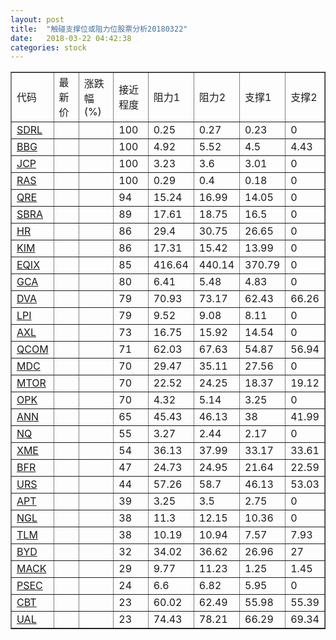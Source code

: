 ```yaml
---
layout: post
title:  "触碰支撑位或阻力位股票分析20180322"
date:   2018-03-22 04:42:38
categories: stock
---
```

<script type="text/javascript">
var stockList = []
stockList.push('gb_sdrl');
stockList.push('gb_bbg');
stockList.push('gb_jcp');
stockList.push('gb_ras');
stockList.push('gb_qre');
stockList.push('gb_sbra');
stockList.push('gb_hr');
stockList.push('gb_kim');
stockList.push('gb_eqix');
stockList.push('gb_gca');
stockList.push('gb_dva');
stockList.push('gb_lpi');
stockList.push('gb_axl');
stockList.push('gb_qcom');
stockList.push('gb_mdc');
stockList.push('gb_mtor');
stockList.push('gb_opk');
stockList.push('gb_ann');
stockList.push('gb_nq');
stockList.push('gb_xme');
stockList.push('gb_bfr');
stockList.push('gb_urs');
stockList.push('gb_apt');
stockList.push('gb_ngl');
stockList.push('gb_tlm');
stockList.push('gb_byd');
stockList.push('gb_mack');
stockList.push('gb_psec');
stockList.push('gb_cbt');
stockList.push('gb_ual');
</script>
<table border="1">
 <tr>
 <td>代码</td>
 <td>最新价</td>
 <td>涨跌幅(%)</td>
 <td>接近程度</td>
 <td>阻力1</td>
 <td>阻力2</td>
 <td>支撑1</td>
 <td>支撑2</td>
</tr>
  <tr id="sdrl" class="red">
  <td><a href="http://stock.finance.sina.com.cn/usstock/quotes/SDRL.html" target="_blank">SDRL</a></td><td></td><td></td><td>100</td><td>0.25</td><td>0.27</td><td>0.23</td><td>0</td></tr>
  <tr id="bbg" class="red">
  <td><a href="http://stock.finance.sina.com.cn/usstock/quotes/BBG.html" target="_blank">BBG</a></td><td></td><td></td><td>100</td><td>4.92</td><td>5.52</td><td>4.5</td><td>4.43</td></tr>
  <tr id="jcp" class="green">
  <td><a href="http://stock.finance.sina.com.cn/usstock/quotes/JCP.html" target="_blank">JCP</a></td><td></td><td></td><td>100</td><td>3.23</td><td>3.6</td><td>3.01</td><td>0</td></tr>
  <tr id="ras" class="red">
  <td><a href="http://stock.finance.sina.com.cn/usstock/quotes/RAS.html" target="_blank">RAS</a></td><td></td><td></td><td>100</td><td>0.29</td><td>0.4</td><td>0.18</td><td>0</td></tr>
  <tr id="qre" class="red">
  <td><a href="http://stock.finance.sina.com.cn/usstock/quotes/QRE.html" target="_blank">QRE</a></td><td></td><td></td><td>94</td><td>15.24</td><td>16.99</td><td>14.05</td><td>0</td></tr>
  <tr id="sbra" class="red">
  <td><a href="http://stock.finance.sina.com.cn/usstock/quotes/SBRA.html" target="_blank">SBRA</a></td><td></td><td></td><td>89</td><td>17.61</td><td>18.75</td><td>16.5</td><td>0</td></tr>
  <tr id="hr" class="green">
  <td><a href="http://stock.finance.sina.com.cn/usstock/quotes/HR.html" target="_blank">HR</a></td><td></td><td></td><td>86</td><td>29.4</td><td>30.75</td><td>26.65</td><td>0</td></tr>
  <tr id="kim" class="green">
  <td><a href="http://stock.finance.sina.com.cn/usstock/quotes/KIM.html" target="_blank">KIM</a></td><td></td><td></td><td>86</td><td>17.31</td><td>15.42</td><td>13.99</td><td>0</td></tr>
  <tr id="eqix" class="red">
  <td><a href="http://stock.finance.sina.com.cn/usstock/quotes/EQIX.html" target="_blank">EQIX</a></td><td></td><td></td><td>85</td><td>416.64</td><td>440.14</td><td>370.79</td><td>0</td></tr>
  <tr id="gca" class="green">
  <td><a href="http://stock.finance.sina.com.cn/usstock/quotes/GCA.html" target="_blank">GCA</a></td><td></td><td></td><td>80</td><td>6.41</td><td>5.48</td><td>4.83</td><td>0</td></tr>
  <tr id="dva" class="green">
  <td><a href="http://stock.finance.sina.com.cn/usstock/quotes/DVA.html" target="_blank">DVA</a></td><td></td><td></td><td>79</td><td>70.93</td><td>73.17</td><td>62.43</td><td>66.26</td></tr>
  <tr id="lpi" class="red">
  <td><a href="http://stock.finance.sina.com.cn/usstock/quotes/LPI.html" target="_blank">LPI</a></td><td></td><td></td><td>79</td><td>9.52</td><td>9.08</td><td>8.11</td><td>0</td></tr>
  <tr id="axl" class="green">
  <td><a href="http://stock.finance.sina.com.cn/usstock/quotes/AXL.html" target="_blank">AXL</a></td><td></td><td></td><td>73</td><td>16.75</td><td>15.92</td><td>14.54</td><td>0</td></tr>
  <tr id="qcom" class="green">
  <td><a href="http://stock.finance.sina.com.cn/usstock/quotes/QCOM.html" target="_blank">QCOM</a></td><td></td><td></td><td>71</td><td>62.03</td><td>67.63</td><td>54.87</td><td>56.94</td></tr>
  <tr id="mdc" class="red">
  <td><a href="http://stock.finance.sina.com.cn/usstock/quotes/MDC.html" target="_blank">MDC</a></td><td></td><td></td><td>70</td><td>29.47</td><td>35.11</td><td>27.56</td><td>0</td></tr>
  <tr id="mtor" class="red">
  <td><a href="http://stock.finance.sina.com.cn/usstock/quotes/MTOR.html" target="_blank">MTOR</a></td><td></td><td></td><td>70</td><td>22.52</td><td>24.25</td><td>18.37</td><td>19.12</td></tr>
  <tr id="opk" class="green">
  <td><a href="http://stock.finance.sina.com.cn/usstock/quotes/OPK.html" target="_blank">OPK</a></td><td></td><td></td><td>70</td><td>4.32</td><td>5.14</td><td>3.25</td><td>0</td></tr>
  <tr id="ann" class="red">
  <td><a href="http://stock.finance.sina.com.cn/usstock/quotes/ANN.html" target="_blank">ANN</a></td><td></td><td></td><td>65</td><td>45.43</td><td>46.13</td><td>38</td><td>41.99</td></tr>
  <tr id="nq" class="green">
  <td><a href="http://stock.finance.sina.com.cn/usstock/quotes/NQ.html" target="_blank">NQ</a></td><td></td><td></td><td>55</td><td>3.27</td><td>2.44</td><td>2.17</td><td>0</td></tr>
  <tr id="xme" class="green">
  <td><a href="http://stock.finance.sina.com.cn/usstock/quotes/XME.html" target="_blank">XME</a></td><td></td><td></td><td>54</td><td>36.13</td><td>37.99</td><td>33.17</td><td>33.61</td></tr>
  <tr id="bfr" class="green">
  <td><a href="http://stock.finance.sina.com.cn/usstock/quotes/BFR.html" target="_blank">BFR</a></td><td></td><td></td><td>47</td><td>24.73</td><td>24.95</td><td>21.64</td><td>22.59</td></tr>
  <tr id="urs" class="green">
  <td><a href="http://stock.finance.sina.com.cn/usstock/quotes/URS.html" target="_blank">URS</a></td><td></td><td></td><td>44</td><td>57.26</td><td>58.7</td><td>46.13</td><td>53.03</td></tr>
  <tr id="apt" class="red">
  <td><a href="http://stock.finance.sina.com.cn/usstock/quotes/APT.html" target="_blank">APT</a></td><td></td><td></td><td>39</td><td>3.25</td><td>3.5</td><td>2.75</td><td>0</td></tr>
  <tr id="ngl" class="red">
  <td><a href="http://stock.finance.sina.com.cn/usstock/quotes/NGL.html" target="_blank">NGL</a></td><td></td><td></td><td>38</td><td>11.3</td><td>12.15</td><td>10.36</td><td>0</td></tr>
  <tr id="tlm" class="green">
  <td><a href="http://stock.finance.sina.com.cn/usstock/quotes/TLM.html" target="_blank">TLM</a></td><td></td><td></td><td>38</td><td>10.19</td><td>10.94</td><td>7.57</td><td>7.93</td></tr>
  <tr id="byd" class="red">
  <td><a href="http://stock.finance.sina.com.cn/usstock/quotes/BYD.html" target="_blank">BYD</a></td><td></td><td></td><td>32</td><td>34.02</td><td>36.62</td><td>26.96</td><td>27</td></tr>
  <tr id="mack" class="red">
  <td><a href="http://stock.finance.sina.com.cn/usstock/quotes/MACK.html" target="_blank">MACK</a></td><td></td><td></td><td>29</td><td>9.77</td><td>11.23</td><td>1.25</td><td>1.45</td></tr>
  <tr id="psec" class="red">
  <td><a href="http://stock.finance.sina.com.cn/usstock/quotes/PSEC.html" target="_blank">PSEC</a></td><td></td><td></td><td>24</td><td>6.6</td><td>6.82</td><td>5.95</td><td>0</td></tr>
  <tr id="cbt" class="red">
  <td><a href="http://stock.finance.sina.com.cn/usstock/quotes/CBT.html" target="_blank">CBT</a></td><td></td><td></td><td>23</td><td>60.02</td><td>62.49</td><td>55.98</td><td>55.39</td></tr>
  <tr id="ual" class="green">
  <td><a href="http://stock.finance.sina.com.cn/usstock/quotes/UAL.html" target="_blank">UAL</a></td><td></td><td></td><td>23</td><td>74.43</td><td>78.21</td><td>66.29</td><td>69.34</td></tr>
</table>
